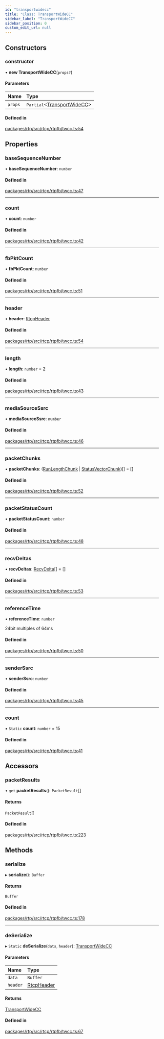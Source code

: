 ```yaml
---
id: "transportwidecc"
title: "Class: TransportWideCC"
sidebar_label: "TransportWideCC"
sidebar_position: 0
custom_edit_url: null
---
```


## Constructors

### constructor

• **new TransportWideCC**(`props?`)

#### Parameters

| Name | Type |
| :------ | :------ |
| `props` | `Partial`<[TransportWideCC](transportwidecc.md)\> |

#### Defined in

[packages/rtp/src/rtcp/rtpfb/twcc.ts:54](https://github.com/shinyoshiaki/werift-webrtc/blob/9b072fd/packages/rtp/src/rtcp/rtpfb/twcc.ts#L54)

## Properties

### baseSequenceNumber

• **baseSequenceNumber**: `number`

#### Defined in

[packages/rtp/src/rtcp/rtpfb/twcc.ts:47](https://github.com/shinyoshiaki/werift-webrtc/blob/9b072fd/packages/rtp/src/rtcp/rtpfb/twcc.ts#L47)

___

### count

• **count**: `number`

#### Defined in

[packages/rtp/src/rtcp/rtpfb/twcc.ts:42](https://github.com/shinyoshiaki/werift-webrtc/blob/9b072fd/packages/rtp/src/rtcp/rtpfb/twcc.ts#L42)

___

### fbPktCount

• **fbPktCount**: `number`

#### Defined in

[packages/rtp/src/rtcp/rtpfb/twcc.ts:51](https://github.com/shinyoshiaki/werift-webrtc/blob/9b072fd/packages/rtp/src/rtcp/rtpfb/twcc.ts#L51)

___

### header

• **header**: [RtcpHeader](rtcpheader.md)

#### Defined in

[packages/rtp/src/rtcp/rtpfb/twcc.ts:54](https://github.com/shinyoshiaki/werift-webrtc/blob/9b072fd/packages/rtp/src/rtcp/rtpfb/twcc.ts#L54)

___

### length

• **length**: `number` = 2

#### Defined in

[packages/rtp/src/rtcp/rtpfb/twcc.ts:43](https://github.com/shinyoshiaki/werift-webrtc/blob/9b072fd/packages/rtp/src/rtcp/rtpfb/twcc.ts#L43)

___

### mediaSourceSsrc

• **mediaSourceSsrc**: `number`

#### Defined in

[packages/rtp/src/rtcp/rtpfb/twcc.ts:46](https://github.com/shinyoshiaki/werift-webrtc/blob/9b072fd/packages/rtp/src/rtcp/rtpfb/twcc.ts#L46)

___

### packetChunks

• **packetChunks**: ([RunLengthChunk](runlengthchunk.md) \| [StatusVectorChunk](statusvectorchunk.md))[] = []

#### Defined in

[packages/rtp/src/rtcp/rtpfb/twcc.ts:52](https://github.com/shinyoshiaki/werift-webrtc/blob/9b072fd/packages/rtp/src/rtcp/rtpfb/twcc.ts#L52)

___

### packetStatusCount

• **packetStatusCount**: `number`

#### Defined in

[packages/rtp/src/rtcp/rtpfb/twcc.ts:48](https://github.com/shinyoshiaki/werift-webrtc/blob/9b072fd/packages/rtp/src/rtcp/rtpfb/twcc.ts#L48)

___

### recvDeltas

• **recvDeltas**: [RecvDelta](recvdelta.md)[] = []

#### Defined in

[packages/rtp/src/rtcp/rtpfb/twcc.ts:53](https://github.com/shinyoshiaki/werift-webrtc/blob/9b072fd/packages/rtp/src/rtcp/rtpfb/twcc.ts#L53)

___

### referenceTime

• **referenceTime**: `number`

24bit multiples of 64ms

#### Defined in

[packages/rtp/src/rtcp/rtpfb/twcc.ts:50](https://github.com/shinyoshiaki/werift-webrtc/blob/9b072fd/packages/rtp/src/rtcp/rtpfb/twcc.ts#L50)

___

### senderSsrc

• **senderSsrc**: `number`

#### Defined in

[packages/rtp/src/rtcp/rtpfb/twcc.ts:45](https://github.com/shinyoshiaki/werift-webrtc/blob/9b072fd/packages/rtp/src/rtcp/rtpfb/twcc.ts#L45)

___

### count

▪ `Static` **count**: `number` = 15

#### Defined in

[packages/rtp/src/rtcp/rtpfb/twcc.ts:41](https://github.com/shinyoshiaki/werift-webrtc/blob/9b072fd/packages/rtp/src/rtcp/rtpfb/twcc.ts#L41)

## Accessors

### packetResults

• `get` **packetResults**(): `PacketResult`[]

#### Returns

`PacketResult`[]

#### Defined in

[packages/rtp/src/rtcp/rtpfb/twcc.ts:223](https://github.com/shinyoshiaki/werift-webrtc/blob/9b072fd/packages/rtp/src/rtcp/rtpfb/twcc.ts#L223)

## Methods

### serialize

▸ **serialize**(): `Buffer`

#### Returns

`Buffer`

#### Defined in

[packages/rtp/src/rtcp/rtpfb/twcc.ts:178](https://github.com/shinyoshiaki/werift-webrtc/blob/9b072fd/packages/rtp/src/rtcp/rtpfb/twcc.ts#L178)

___

### deSerialize

▸ `Static` **deSerialize**(`data`, `header`): [TransportWideCC](transportwidecc.md)

#### Parameters

| Name | Type |
| :------ | :------ |
| `data` | `Buffer` |
| `header` | [RtcpHeader](rtcpheader.md) |

#### Returns

[TransportWideCC](transportwidecc.md)

#### Defined in

[packages/rtp/src/rtcp/rtpfb/twcc.ts:67](https://github.com/shinyoshiaki/werift-webrtc/blob/9b072fd/packages/rtp/src/rtcp/rtpfb/twcc.ts#L67)
